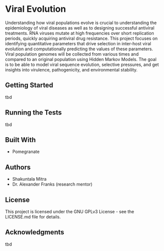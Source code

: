 # Viral Evolution
Understanding how viral populations evolve is crucial to understanding the epidemiology of viral diseases as well as to designing successful antiviral treatments. RNA viruses mutate at high frequencies over short replication periods, quickly acquiring antiviral drug resistance. This project focuses on identifying quantitative parameters that drive selection in inter-host viral evolution and computationally predicting the values of these parameters. Viral population genomes will be collected from various times and compared to an original population using Hidden Markov Models. The goal is to be able to model viral sequence evolution, selective pressures, and get insights into virulence, pathogenicity, and environmental stability.

## Getting Started
tbd

## Running the Tests
tbd

## Built With
+ Pomegranate

## Authors
+ Shakuntala Mitra
+ Dr. Alexander Franks (research mentor)

## License
This project is licensed under the GNU GPLv3 License - see the LICENSE.md file for details.

## Acknowledgments
tbd
